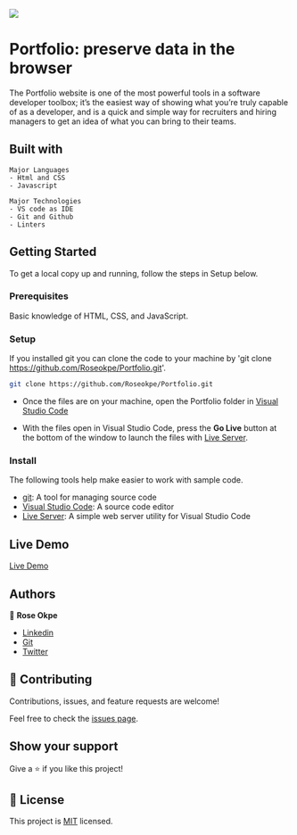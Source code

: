 ![](https://img.shields.io/badge/Microverse-blueviolet)

# Portfolio: preserve data in the browser
 The Portfolio website is one of the most powerful tools in a software developer toolbox; it’s the easiest way of showing what you’re truly capable of as a developer, and is a quick and simple way for recruiters and hiring managers to get an idea of what you can bring to their teams.

## Built with 
    Major Languages
    - Html and CSS
    - Javascript
    
    Major Technologies
    - VS code as IDE
    - Git and Github
    - Linters

## Getting Started
To get a local copy up and running, follow the steps in Setup below.

### Prerequisites
Basic knowledge of HTML, CSS, and JavaScript.

### Setup
If you installed git you can clone the code to your machine by 'git clone https://github.com/Roseokpe/Portfolio.git'.

```bash
git clone https://github.com/Roseokpe/Portfolio.git
```

- Once the files are on your machine, open the Portfolio folder in [Visual Studio Code](https://code.visualstudio.com/)

- With the files open in Visual Studio Code, press the **Go Live** button at the bottom of the window to launch the files with [Live Server](https://marketplace.visualstudio.com/items?itemName=ritwickdey.LiveServer).

### Install

The following tools help make easier to work with sample code.

- [git](https://git-scm.com/downloads): A tool for managing source code
- [Visual Studio Code](https://code.visualstudio.com/): A source code editor
- [Live Server](https://marketplace.visualstudio.com/items?itemName=ritwickdey.LiveServer): A simple web server utility for Visual Studio Code


## Live Demo
 [Live Demo](https://roseokpe.github.io/Portfolio/)
 
 
 ## Authors
 
👤 **Rose Okpe**

- [Linkedin](https://www.linkedin.com/in/rose-okpe-0334b5177/)
- [Git](https://github.com/Roseokpe)
- [Twitter](https://twitter.com/roseokpe)

## 🤝 Contributing

Contributions, issues, and feature requests are welcome!

Feel free to check the [issues page](https://github.com/Roseokpe/Portfolio/issues).

## Show your support

Give a ⭐️ if you like this project!


## 📝 License

This project is [MIT](./MIT.md) licensed.
